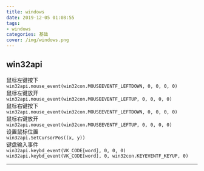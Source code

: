 ```yaml
---
title: windows
date: 2019-12-05 01:08:55
tags: 
- windows 
categories: 基础
cover: /img/windows.png
---
```


## win32api  
鼠标左键按下  
`win32api.mouse_event(win32con.MOUSEEVENTF_LEFTDOWN, 0, 0, 0, 0)`  
鼠标左键放开  
`win32api.mouse_event(win32con.MOUSEEVENTF_LEFTUP, 0, 0, 0, 0)`  
鼠标右键按下  
`win32api.mouse_event(win32con.MOUSEEVENTF_LEFTDOWN, 0, 0, 0, 0)`  
鼠标右键放开    
`win32api.mouse_event(win32con.MOUSEEVENTF_LEFTUP, 0, 0, 0, 0)`  
设置鼠标位置  
`win32api.SetCursorPos((x, y))`    
键盘输入事件  
`win32api.keybd_event(VK_CODE[word], 0, 0, 0)`   
`win32api.keybd_event(VK_CODE[word], 0, win32con.KEYEVENTF_KEYUP, 0)`  

***